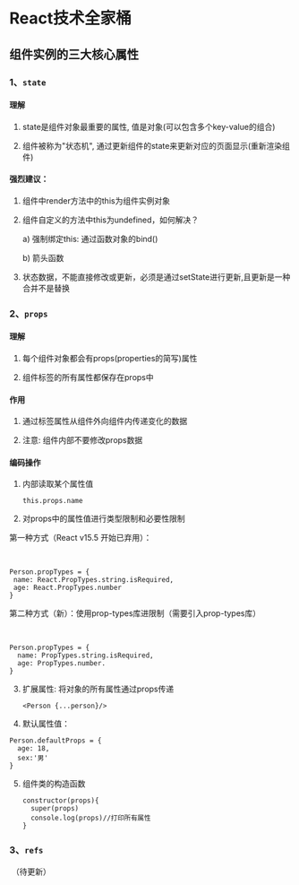 # React技术全家桶
## 组件实例的三大核心属性

### 1、`state`

#### 理解

1. state是组件对象最重要的属性, 值是对象(可以包含多个key-value的组合)

2. 组件被称为"状态机", 通过更新组件的state来更新对应的页面显示(重新渲染组件)

#### 强烈建议：

1. 组件中render方法中的this为组件实例对象

2. 组件自定义的方法中this为undefined，如何解决？

   a) 强制绑定this: 通过函数对象的bind()	

   b) 箭头函数

3. 状态数据，不能直接修改或更新，必须是通过setState进行更新,且更新是一种合并不是替换

### 2、`props`

#### 理解

1. 每个组件对象都会有props(properties的简写)属性

2. 组件标签的所有属性都保存在props中

#### 作用

1. 通过标签属性从组件外向组件内传递变化的数据

2. 注意: 组件内部不要修改props数据

#### 编码操作

1. 内部读取某个属性值

   ```
   this.props.name
   ```

   

2.  对props中的属性值进行类型限制和必要性限制

   第一种方式（React v15.5 开始已弃用）：

   ​	

   ```
   Person.propTypes = {
    name: React.PropTypes.string.isRequired,
    age: React.PropTypes.number
   }
   ```

   第二种方式（新）：使用prop-types库进限制（需要引入prop-types库）

   ​	

   ```
   Person.propTypes = {
     name: PropTypes.string.isRequired,
     age: PropTypes.number. 
   }
   ```

   

3. 扩展属性: 将对象的所有属性通过props传递

   ```
   <Person {...person}/>
   ```

   

4.  默认属性值：

   ```
   Person.defaultProps = {
     age: 18,
     sex:'男'
   }
   ```

   

5. 组件类的构造函数

   ```
   constructor(props){
     super(props)
     console.log(props)//打印所有属性
   }
   ```

   

### 3、`refs`

​	（待更新）



